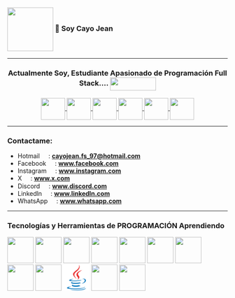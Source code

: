 ### <img align="center" src="https://upload.wikimedia.org/wikipedia/commons/e/ee/Revista_%C2%A1Hola%21_logo.svg" alt="" height="100px" width="105px"/>        👋 Soy Cayo Jean

---

<div id="header" align="center">
  <h3> Actualmente Soy, Estudiante Apasionado de Programación Full Stack.... <img align="center" src="https://upload.wikimedia.org/wikipedia/commons/c/c6/Rayyann.jpg" alt="" height="30px" width="105px"/>
  </h3>
</div>

<p align="center">
   <a href="https://web.facebook.com/" target="blank">
    <img align="center" src="https://upload.wikimedia.org/wikipedia/commons/5/51/Facebook_f_logo_%282019%29.svg" alt="" height="50px" width="55px" />
  </a>
  <span style="width: 10px;"> </span>
  <a href="https://instagram.com" target="blank">
    <img align="center" src="https://upload.wikimedia.org/wikipedia/commons/e/e7/Instagram_logo_2016.svg" alt="" height="50px" width="55px" />
  </a>
  <span style="width: 8px;"> </span>
  <a href="https://x.com" target="blank">
    <img align="center" src="https://upload.wikimedia.org/wikipedia/commons/c/ce/X_logo_2023.svg" alt="" height="50px" width="55px" />
  </a>
  </a>
  <span style="width: 10px;"> </span>
  <a href="https://discord.com/" target="blank">
    <img align="center" src="https://upload.wikimedia.org/wikipedia/commons/b/b2/Discord_code.png" alt="" height="50px" width="55px" />
  </a>
  <span style="width: 10px;"> </span>
  <a href="https://www.linkedin.com/" target="blank">
    <img align="center" src="https://upload.wikimedia.org/wikipedia/commons/9/92/Linke_din.png" alt="" height="50px" width="55px" />
  </a>
  <span style="width: 10px;"> </span>
  <a href="https://whatsApp.com" target="blank">
    <img align="center" src="https://upload.wikimedia.org/wikipedia/commons/6/6b/WhatsApp.svg" alt="" height="50px" width="55px" />
  </a>
</p>

---

### Contactame:

- Hotmail <img align="center" src="https://upload.wikimedia.org/wikipedia/commons/5/54/Outlook_logo_2023.webp" alt="" height="14px" width="12px" /> : **cayojean.fs_97@hotmail.com**
- Facebook <img align="center" src="https://upload.wikimedia.org/wikipedia/commons/5/51/Facebook_f_logo_%282019%29.svg" alt="" height="14px" width="12px" /> : **www.facebook.com**
- Instagram <img align="center" src="https://upload.wikimedia.org/wikipedia/commons/e/e7/Instagram_logo_2016.svg" alt="" height="14px" width="12px" /> : **www.instagram.com**
- X <img align="center" src="https://upload.wikimedia.org/wikipedia/commons/c/ce/X_logo_2023.svg" alt="" height="14px" width="12px" /> : **www.x.com**
- Discord <img align="center" src="https://upload.wikimedia.org/wikipedia/commons/b/b2/Discord_code.png" alt="" height="14px" width="12px" /> : **www.discord.com**
- Linkedln <img align="center" src="https://upload.wikimedia.org/wikipedia/commons/9/92/Linke_din.png" alt="" height="14px" width="12px" /> : **www.linkedln.com**
- WhatsApp <img align="center" src="https://upload.wikimedia.org/wikipedia/commons/6/6b/WhatsApp.svg" alt="" height="14px" width="12px" /> : **www.whatsapp.com**

---

### Tecnologías y Herramientas de PROGRAMACIÓN Aprendiendo
<p align="left">
  <!-- <a href="https://code.visualstudio.com" target="_blank" rel="noreferrer"> -->
    <img src="https://upload.wikimedia.org/wikipedia/commons/6/61/HTML5_logo_and_wordmark.svg" alt="" width="60" height="60"/>
  </a>
  <!-- <a href="https://code.visualstudio.com" target="_blank" rel="noreferrer"> -->
    <img src="https://upload.wikimedia.org/wikipedia/commons/d/d5/CSS3_logo_and_wordmark.svg" alt="" width="60" height="60"/>
  </a>
  <!-- <a href="https://code.visualstudio.com" target="_blank" rel="noreferrer"> -->
    <img src="https://upload.wikimedia.org/wikipedia/commons/0/0a/MySQL_textlogo.svg" width="60" height="60"/>
  </a>
  <!-- <a href="https://code.visualstudio.com" target="_blank" rel="noreferrer"> -->
    <img src="https://upload.wikimedia.org/wikipedia/commons/a/a7/React-icon.svg" width="60" height="60"/>
  </a>
  <!-- <a href="https://code.visualstudio.com" target="_blank" rel="noreferrer"> -->
    <img src="https://upload.wikimedia.org/wikipedia/commons/d/d9/Node.js_logo.svg" alt="" width="60" height="60"/>
  </a>
  <!-- <a href="https://code.visualstudio.com" target="_blank" rel="noreferrer"> -->
    <img src="https://upload.wikimedia.org/wikipedia/commons/d/d5/Tailwind_CSS_Logo.svg" alt="" width="60" height="60"/>
  </a>
  <!-- <a href="https://code.visualstudio.com" target="_blank" rel="noreferrer"> -->
    <img src="https://upload.wikimedia.org/wikipedia/commons/3/3f/Git_icon.svg" alt="" width="60" height="60"/>
  </a>
  <!-- <a href="https://code.visualstudio.com" target="_blank" rel="noreferrer"> -->
    <img src="https://upload.wikimedia.org/wikipedia/commons/c/c3/Python-logo-notext.svg" alt="" width="60" height="60"/>
  </a>
  <!-- <a href="https://git-scm.com/" target="_blank" rel="noreferrer"> -->
    <img src="https://upload.wikimedia.org/wikipedia/commons/1/18/ISO_C%2B%2B_Logo.svg" alt="" width="60" height="60"/> 
  </a>
  <!-- <a href="https://www.java.com" target="_blank" rel="noreferrer"> -->
    <img src="https://raw.githubusercontent.com/devicons/devicon/master/icons/java/java-original.svg" alt="" width="60" height="60"/> 
  </a> 
  <!-- <a href="https://code.visualstudio.com" target="_blank" rel="noreferrer"> -->
    <img src="https://upload.wikimedia.org/wikipedia/commons/9/9a/Visual_Studio_Code_1.35_icon.svg" alt="" width="60" height="60"/>
  </a>
  <!-- <a href="https://code.visualstudio.com" target="_blank" rel="noreferrer"> -->
    <img src="https://upload.wikimedia.org/wikipedia/commons/9/99/Unofficial_JavaScript_logo_2.svg" alt="" width="60" height="60"/>
  </a>
</p>


<!--
**CayoJean/CayoJean** is a ✨ _special_ ✨ repository because its `README.md` (this file) appears on your GitHub profile.

Here are some ideas to get you started:

- 🔭 I’m currently working on ...
- 🌱 I’m currently learning ...
- 👯 I’m looking to collaborate on ...
- 🤔 I’m looking for help with ...
- 💬 Ask me about ...
- 📫 How to reach me: ...
- 😄 Pronouns: ...
- ⚡ Fun fact: ...
-->
